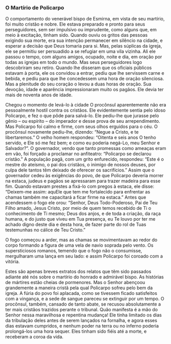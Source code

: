 ### O Martírio de Policarpo 

O comportamento do venerável bispo de Esmirna, em vista de seu martírio, foi muito cristão e nobre. Ele estava preparado e pronto para seus perseguidores, sem ser impulsivo ou imprudente, como alguns que, em meio à excitação, tinham sido. Quando ouviu os gritos das pessoas exigindo sua morte, era sua intenção permanecer em silêncio na cidade, e esperar a decisão que Deus tomaria para si. Mas, pelas súplicas da igreja, ele se permitiu ser persuadido a se refugiar em uma vila vizinha. Ali ele passou o tempo, com alguns amigos, ocupado, noite e dia, em oração por todas as igrejas em todo o mundo. Mas seus perseguidores logo descobriram seu retiro. Quando lhe disseram que os oficiais públicos estavam à porta, ele os convidou a entrar, pediu que lhe servissem carne e bebida, e pediu para que lhe concedessem uma hora de oração silenciosa. Mas a plenitude do seu coração o levou a duas horas de oração. Sua devoção, idade e aparência impressionaram muito os pagãos. Ele devia ter mais de noventa anos de idade.

Chegou o momento de levá-lo à cidade O procônsul aparentemente não era pessoalmente hostil contra os cristãos. Ele evidentemente sentia pelo idoso Policarpo, e fez o que pôde para salvá-lo. Ele pediu-lhe que jurasse pelo gênio – ou espírito – do imperador e desse prova de seu arrependimento. Mas Policarpo foi calmo e firme, com seus olhos erguidos para o céu. O procônsul novamente pediu-lhe, dizendo: “Negue a Cristo, e te libertaremos.” O velho homem respondeu: “Oitenta e seis anos O tenho servido, e Ele só me fez bem; e como eu poderia negá-Lo, meu Senhor e Salvador?”. O governador, vendo que tanto promessas como ameaças eram em vão, foi forçado a proclamar no anfiteatro: “Policarpo se declarou cristão.” A população pagã, com um grito enfurecido, respondeu: “Este é o mestre do ateísmo, o pai dos cristãos, o inimigo de nossos deuses, por culpa dele tantos têm deixado de oferecer os sacrifícios.” Assim que o governador cedeu às exigências do povo, de que Policarpo deveria morrer na estaca, judeus e pagãos se apressaram para trazer madeira para esse fim. Quando estavam prestes a fixá-lo com pregos à estaca, ele disse: “Deixem-me assim: aquEle que tem me fortalecido para enfrentar as chamas também me capacitará a ficar firme na estaca.” Antes que acendessem o fogo ele orou: “Senhor, Deus Todo-Poderoso, Pai de Teu Filho amado, Jesus Cristo, por meio de quem temos recebido de Ti o conhecimento de Ti mesmo; Deus dos anjos, e de toda a criação, da raça humana, e do justo que viveu em Tua presença, eu Te louvo por ter me achado digno deste dia e desta hora, de fazer parte do rol de Tuas testemunhas no cálice de Teu Cristo.”

O fogo começou a arder, mas as chamas se movimentavam ao redor do corpo formando a figura de uma vela de navio soprada pelo vento. Os supersticiosos romanos, temendo que o fogo não o consumisse, mergulharam uma lança em seu lado: e assim Policarpo foi coroado com a vitória.

Estes são apenas breves extratos dos relatos que têm sido passados adiante até nós sobre o martírio do honrado e admirável bispo. As histórias de mártires estão cheias de pormenores. Mas o Senhor abençoou grandemente a maneira cristã pela qual Policarpo sofreu pelo bem da igreja. A fúria do povo foi aplacada, como se tivessem ficado satisfeitos com a vingança, e a sede de sangue pareceu se extinguir por um tempo. O procônsul, também, cansado de tanto abate, se recusou absolutamente a ter mais cristãos trazidos perante o tribunal. Quão manifesta é a mão do Senhor nessa maravilhosa e repentina mudança! Ele tinha limitado os dias da tribulação deles antes de serem lançados na fornalha, e agora esses dias estavam cumpridos, e nenhum poder na terra ou no inferno poderia prolongá-los uma hora sequer. Eles tinham sido fiéis até a morte, e receberam a coroa da vida.